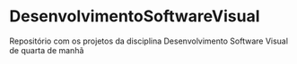 # DesenvolvimentoSoftwareVisual
Repositório com os projetos da disciplina Desenvolvimento Software Visual de quarta de manhã
